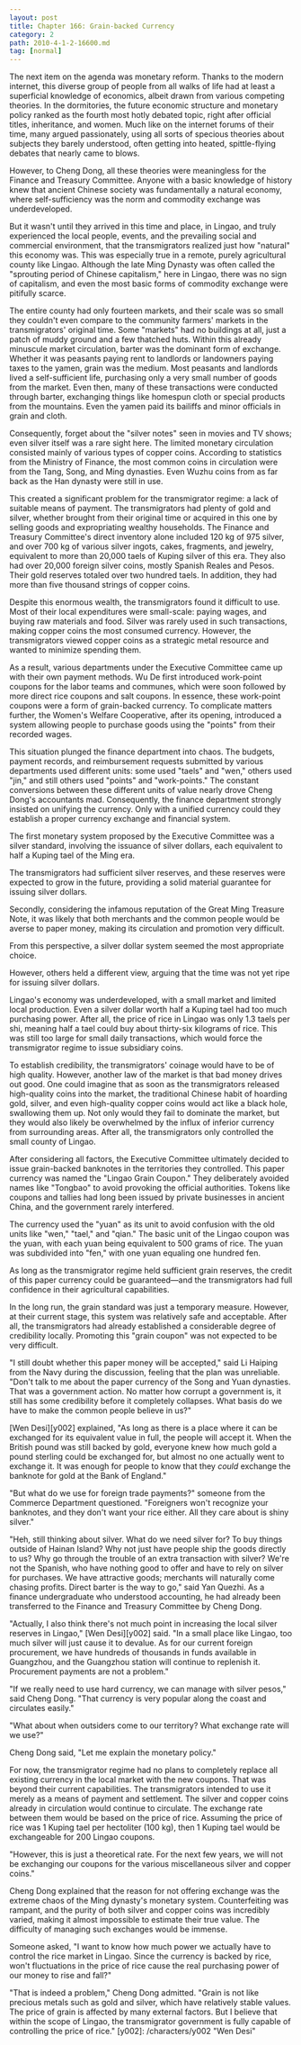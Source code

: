 ```yaml
---
layout: post
title: Chapter 166: Grain-backed Currency
category: 2
path: 2010-4-1-2-16600.md
tag: [normal]
---
```


The next item on the agenda was monetary reform. Thanks to the modern internet, this diverse group of people from all walks of life had at least a superficial knowledge of economics, albeit drawn from various competing theories. In the dormitories, the future economic structure and monetary policy ranked as the fourth most hotly debated topic, right after official titles, inheritance, and women. Much like on the internet forums of their time, many argued passionately, using all sorts of specious theories about subjects they barely understood, often getting into heated, spittle-flying debates that nearly came to blows.

However, to Cheng Dong, all these theories were meaningless for the Finance and Treasury Committee. Anyone with a basic knowledge of history knew that ancient Chinese society was fundamentally a natural economy, where self-sufficiency was the norm and commodity exchange was underdeveloped.

But it wasn't until they arrived in this time and place, in Lingao, and truly experienced the local people, events, and the prevailing social and commercial environment, that the transmigrators realized just how "natural" this economy was. This was especially true in a remote, purely agricultural county like Lingao. Although the late Ming Dynasty was often called the "sprouting period of Chinese capitalism," here in Lingao, there was no sign of capitalism, and even the most basic forms of commodity exchange were pitifully scarce.

The entire county had only fourteen markets, and their scale was so small they couldn't even compare to the community farmers' markets in the transmigrators' original time. Some "markets" had no buildings at all, just a patch of muddy ground and a few thatched huts. Within this already minuscule market circulation, barter was the dominant form of exchange. Whether it was peasants paying rent to landlords or landowners paying taxes to the yamen, grain was the medium. Most peasants and landlords lived a self-sufficient life, purchasing only a very small number of goods from the market. Even then, many of these transactions were conducted through barter, exchanging things like homespun cloth or special products from the mountains. Even the yamen paid its bailiffs and minor officials in grain and cloth.

Consequently, forget about the "silver notes" seen in movies and TV shows; even silver itself was a rare sight here. The limited monetary circulation consisted mainly of various types of copper coins. According to statistics from the Ministry of Finance, the most common coins in circulation were from the Tang, Song, and Ming dynasties. Even Wuzhu coins from as far back as the Han dynasty were still in use.

This created a significant problem for the transmigrator regime: a lack of suitable means of payment. The transmigrators had plenty of gold and silver, whether brought from their original time or acquired in this one by selling goods and expropriating wealthy households. The Finance and Treasury Committee's direct inventory alone included 120 kg of 975 silver, and over 700 kg of various silver ingots, cakes, fragments, and jewelry, equivalent to more than 20,000 taels of Kuping silver of this era. They also had over 20,000 foreign silver coins, mostly Spanish Reales and Pesos. Their gold reserves totaled over two hundred taels. In addition, they had more than five thousand strings of copper coins.

Despite this enormous wealth, the transmigrators found it difficult to use. Most of their local expenditures were small-scale: paying wages, and buying raw materials and food. Silver was rarely used in such transactions, making copper coins the most consumed currency. However, the transmigrators viewed copper coins as a strategic metal resource and wanted to minimize spending them.

As a result, various departments under the Executive Committee came up with their own payment methods. Wu De first introduced work-point coupons for the labor teams and communes, which were soon followed by more direct rice coupons and salt coupons. In essence, these work-point coupons were a form of grain-backed currency. To complicate matters further, the Women's Welfare Cooperative, after its opening, introduced a system allowing people to purchase goods using the "points" from their recorded wages.

This situation plunged the finance department into chaos. The budgets, payment records, and reimbursement requests submitted by various departments used different units: some used "taels" and "wen," others used "jin," and still others used "points" and "work-points." The constant conversions between these different units of value nearly drove Cheng Dong's accountants mad. Consequently, the finance department strongly insisted on unifying the currency. Only with a unified currency could they establish a proper currency exchange and financial system.

The first monetary system proposed by the Executive Committee was a silver standard, involving the issuance of silver dollars, each equivalent to half a Kuping tael of the Ming era.

The transmigrators had sufficient silver reserves, and these reserves were expected to grow in the future, providing a solid material guarantee for issuing silver dollars.

Secondly, considering the infamous reputation of the Great Ming Treasure Note, it was likely that both merchants and the common people would be averse to paper money, making its circulation and promotion very difficult.

From this perspective, a silver dollar system seemed the most appropriate choice.

However, others held a different view, arguing that the time was not yet ripe for issuing silver dollars.

Lingao's economy was underdeveloped, with a small market and limited local production. Even a silver dollar worth half a Kuping tael had too much purchasing power. After all, the price of rice in Lingao was only 1.3 taels per shi, meaning half a tael could buy about thirty-six kilograms of rice. This was still too large for small daily transactions, which would force the transmigrator regime to issue subsidiary coins.

To establish credibility, the transmigrators' coinage would have to be of high quality. However, another law of the market is that bad money drives out good. One could imagine that as soon as the transmigrators released high-quality coins into the market, the traditional Chinese habit of hoarding gold, silver, and even high-quality copper coins would act like a black hole, swallowing them up. Not only would they fail to dominate the market, but they would also likely be overwhelmed by the influx of inferior currency from surrounding areas. After all, the transmigrators only controlled the small county of Lingao.

After considering all factors, the Executive Committee ultimately decided to issue grain-backed banknotes in the territories they controlled. This paper currency was named the "Lingao Grain Coupon." They deliberately avoided names like "Tongbao" to avoid provoking the official authorities. Tokens like coupons and tallies had long been issued by private businesses in ancient China, and the government rarely interfered.

The currency used the "yuan" as its unit to avoid confusion with the old units like "wen," "tael," and "qian." The basic unit of the Lingao coupon was the yuan, with each yuan being equivalent to 500 grams of rice. The yuan was subdivided into "fen," with one yuan equaling one hundred fen.

As long as the transmigrator regime held sufficient grain reserves, the credit of this paper currency could be guaranteed—and the transmigrators had full confidence in their agricultural capabilities.

In the long run, the grain standard was just a temporary measure. However, at their current stage, this system was relatively safe and acceptable. After all, the transmigrators had already established a considerable degree of credibility locally. Promoting this "grain coupon" was not expected to be very difficult.

"I still doubt whether this paper money will be accepted," said Li Haiping from the Navy during the discussion, feeling that the plan was unreliable. "Don't talk to me about the paper currency of the Song and Yuan dynasties. That was a government action. No matter how corrupt a government is, it still has some credibility before it completely collapses. What basis do we have to make the common people believe in us?"

[Wen Desi][y002] explained, "As long as there is a place where it can be exchanged for its equivalent value in full, the people will accept it. When the British pound was still backed by gold, everyone knew how much gold a pound sterling could be exchanged for, but almost no one actually went to exchange it. It was enough for people to know that they *could* exchange the banknote for gold at the Bank of England."

"But what do we use for foreign trade payments?" someone from the Commerce Department questioned. "Foreigners won't recognize your banknotes, and they don't want your rice either. All they care about is shiny silver."

"Heh, still thinking about silver. What do we need silver for? To buy things outside of Hainan Island? Why not just have people ship the goods directly to us? Why go through the trouble of an extra transaction with silver? We're not the Spanish, who have nothing good to offer and have to rely on silver for purchases. We have attractive goods; merchants will naturally come chasing profits. Direct barter is the way to go," said Yan Quezhi. As a finance undergraduate who understood accounting, he had already been transferred to the Finance and Treasury Committee by Cheng Dong.

"Actually, I also think there's not much point in increasing the local silver reserves in Lingao," [Wen Desi][y002] said. "In a small place like Lingao, too much silver will just cause it to devalue. As for our current foreign procurement, we have hundreds of thousands in funds available in Guangzhou, and the Guangzhou station will continue to replenish it. Procurement payments are not a problem."

"If we really need to use hard currency, we can manage with silver pesos," said Cheng Dong. "That currency is very popular along the coast and circulates easily."

"What about when outsiders come to our territory? What exchange rate will we use?"

Cheng Dong said, "Let me explain the monetary policy."

For now, the transmigrator regime had no plans to completely replace all existing currency in the local market with the new coupons. That was beyond their current capabilities. The transmigrators intended to use it merely as a means of payment and settlement. The silver and copper coins already in circulation would continue to circulate. The exchange rate between them would be based on the price of rice. Assuming the price of rice was 1 Kuping tael per hectoliter (100 kg), then 1 Kuping tael would be exchangeable for 200 Lingao coupons.

"However, this is just a theoretical rate. For the next few years, we will not be exchanging our coupons for the various miscellaneous silver and copper coins."

Cheng Dong explained that the reason for not offering exchange was the extreme chaos of the Ming dynasty's monetary system. Counterfeiting was rampant, and the purity of both silver and copper coins was incredibly varied, making it almost impossible to estimate their true value. The difficulty of managing such exchanges would be immense.

Someone asked, "I want to know how much power we actually have to control the rice market in Lingao. Since the currency is backed by rice, won't fluctuations in the price of rice cause the real purchasing power of our money to rise and fall?"

"That is indeed a problem," Cheng Dong admitted. "Grain is not like precious metals such as gold and silver, which have relatively stable values. The price of grain is affected by many external factors. But I believe that within the scope of Lingao, the transmigrator government is fully capable of controlling the price of rice."
[y002]: /characters/y002 "Wen Desi"